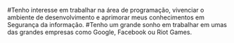 #Tenho interesse em trabalhar na área de programação, vivenciar o ambiente de desenvolvimento e aprimorar meus conhecimentos em Segurança da informação.
#Tenho um grande sonho em trabalhar em umas das grandes empresas como Google, Facebook ou Riot Games.
